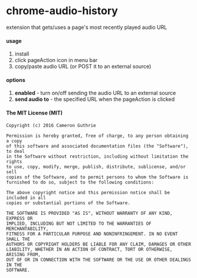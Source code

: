 # chrome-audio-history
extension that gets/uses a page's most recently played audio URL

#### usage
1. install
2. click pageAction icon in menu bar
3. copy/paste audio URL (or POST it to an external source)

#### options
1. **enabled** - turn on/off sending the audio URL to an external source
2. **send audio to** - the specified URL when the pageAction is clicked

#### The MIT License (MIT)
```
Copyright (c) 2016 Cameron Guthrie

Permission is hereby granted, free of charge, to any person obtaining a copy
of this software and associated documentation files (the "Software"), to deal
in the Software without restriction, including without limitation the rights
to use, copy, modify, merge, publish, distribute, sublicense, and/or sell
copies of the Software, and to permit persons to whom the Software is
furnished to do so, subject to the following conditions:

The above copyright notice and this permission notice shall be included in all
copies or substantial portions of the Software.

THE SOFTWARE IS PROVIDED "AS IS", WITHOUT WARRANTY OF ANY KIND, EXPRESS OR
IMPLIED, INCLUDING BUT NOT LIMITED TO THE WARRANTIES OF MERCHANTABILITY,
FITNESS FOR A PARTICULAR PURPOSE AND NONINFRINGEMENT. IN NO EVENT SHALL THE
AUTHORS OR COPYRIGHT HOLDERS BE LIABLE FOR ANY CLAIM, DAMAGES OR OTHER
LIABILITY, WHETHER IN AN ACTION OF CONTRACT, TORT OR OTHERWISE, ARISING FROM,
OUT OF OR IN CONNECTION WITH THE SOFTWARE OR THE USE OR OTHER DEALINGS IN THE
SOFTWARE.
```
